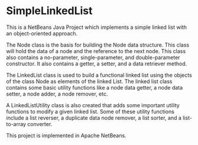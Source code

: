 # SimpleLinkedList
This is a NetBeans Java Project which implements a simple linked list with an object-oriented approach.

The Node class is the basis for building the Node data structure. This class will hold the data of a node and the reference to the next node. 
This class also contains a no-parameter, single-parameter, and double-parameter constructor. It also contains a getter, a setter, and a data retriever method.

The LinkedList class is used to build a functional linked list using the objects of the class Node as elements of the linked List. The linked list class contains 
some basic utility functions like a node data getter, a node data setter, a node adder, a node remover, etc.

A LinkedListUtility class is also created that adds some important utility functions to modify a given linked list. Some of these utility functions include a list reverser, a duplicate data node remover, a list sorter, and a list-to-array converter. 

This project is implemented in Apache NetBeans. 
